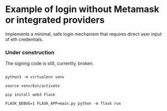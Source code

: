 # Example of login without Metamask or integrated providers

Implements a minimal, safe login mechanism that requires direct user input of eth credentials.


### Under construction

The signing code is still, currently, broken.


```

python3 -m virtualenv venv

source venv/bin/activate

pip install web3 Flask

FLASK_DEBUG=1 FLASK_APP=main.py python -m flask run
```
